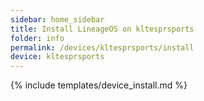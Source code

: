 ```yaml
---
sidebar: home_sidebar
title: Install LineageOS on kltesprsports
folder: info
permalink: /devices/kltesprsports/install
device: kltesprsports
---
```

{% include templates/device_install.md %}
